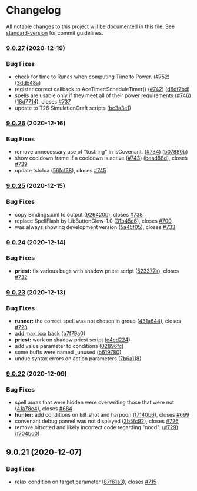 # Changelog

All notable changes to this project will be documented in this file. See [standard-version](https://github.com/conventional-changelog/standard-version) for commit guidelines.

### [9.0.27](https://github.com/Sidoine/Ovale/compare/9.0.26...9.0.27) (2020-12-19)


### Bug Fixes

* check for time to Runes when computing Time to Power. ([#752](https://github.com/Sidoine/Ovale/issues/752)) ([3ddb48a](https://github.com/Sidoine/Ovale/commit/3ddb48aeac9be142fe603f911f3b7ef84b82b463))
* register correct callback to AceTimer:ScheduleTimer() ([#742](https://github.com/Sidoine/Ovale/issues/742)) ([d8df7bd](https://github.com/Sidoine/Ovale/commit/d8df7bd244902f838153ba13587df80afd1af506))
* spells are usable only if they meet all of their power requirements ([#746](https://github.com/Sidoine/Ovale/issues/746)) ([18d7714](https://github.com/Sidoine/Ovale/commit/18d77148dfd32c04b7b2c9f559b0aca624edb8c2)), closes [#737](https://github.com/Sidoine/Ovale/issues/737)
* update to T26 SimulationCraft scripts ([bc3a3e1](https://github.com/Sidoine/Ovale/commit/bc3a3e1e564cfecaff1ddd248c3e6297ab42dfc9))

### [9.0.26](https://github.com/Sidoine/Ovale/compare/9.0.25...9.0.26) (2020-12-16)


### Bug Fixes

* remove unnecessary use of "tostring" in isCovenant. ([#734](https://github.com/Sidoine/Ovale/issues/734)) ([b07880b](https://github.com/Sidoine/Ovale/commit/b07880bce0ac478117d42fc57ffb3c53b0c5613d))
* show cooldown frame if a cooldown is active ([#743](https://github.com/Sidoine/Ovale/issues/743)) ([bead88d](https://github.com/Sidoine/Ovale/commit/bead88d403df49c26bb17d84daff9f56e0a52c35)), closes [#739](https://github.com/Sidoine/Ovale/issues/739)
* update tstolua ([56fcf58](https://github.com/Sidoine/Ovale/commit/56fcf581f68357d8b0808edde610788791c23855)), closes [#745](https://github.com/Sidoine/Ovale/issues/745)

### [9.0.25](https://github.com/Sidoine/Ovale/compare/9.0.24...9.0.25) (2020-12-15)


### Bug Fixes

* copy Bindings.xml to output ([926420b](https://github.com/Sidoine/Ovale/commit/926420baf98d8dcdf3c63d0dfe5e2a63ed692201)), closes [#738](https://github.com/Sidoine/Ovale/issues/738)
* replace SpellFlash by LibButtonGlow-1.0 ([31b45e6](https://github.com/Sidoine/Ovale/commit/31b45e6e0447355ca3b836ded662b585736c3345)), closes [#700](https://github.com/Sidoine/Ovale/issues/700)
* was always showing development version ([5a45f05](https://github.com/Sidoine/Ovale/commit/5a45f05a87ebed174fd524f6ca4ffe02e919fc35)), closes [#733](https://github.com/Sidoine/Ovale/issues/733)

### [9.0.24](https://github.com/Sidoine/Ovale/compare/9.0.23...9.0.24) (2020-12-14)


### Bug Fixes

* **priest:** fix various bugs with shadow priest script ([523377a](https://github.com/Sidoine/Ovale/commit/523377aabcabe87668488142c1881fd15abacbb2)), closes [#732](https://github.com/Sidoine/Ovale/issues/732)

### [9.0.23](https://github.com/Sidoine/Ovale/compare/9.0.22...9.0.23) (2020-12-13)


### Bug Fixes

* **runner:** the correct spell was not chosen in group ([431a644](https://github.com/Sidoine/Ovale/commit/431a644478a82d4830ad0ce88c23bf7be8c4901f)), closes [#723](https://github.com/Sidoine/Ovale/issues/723)
* add max_xxx back ([b7f79a0](https://github.com/Sidoine/Ovale/commit/b7f79a067184b56976a2e4f0f1a175b39962b0f1))
* **priest:** work on shadow priest script ([e4cd224](https://github.com/Sidoine/Ovale/commit/e4cd224c89d02218e5954cb0f1a64919196a6fed))
* add value parameter to conditions ([02896fc](https://github.com/Sidoine/Ovale/commit/02896fcd3011aa17bb90f8e631b53d9759180ccb))
* some buffs were named _unused ([b619780](https://github.com/Sidoine/Ovale/commit/b619780d4d959c0fa9294068c66f7777be0bbe52))
* undue syntax errors on action parameters ([7b6a118](https://github.com/Sidoine/Ovale/commit/7b6a118b94616244edc27e6aec8acb61f7ca1fd2))

### [9.0.22](https://github.com/Sidoine/Ovale/compare/v9.0.21...v9.0.22) (2020-12-09)


### Bug Fixes

* spell auras that were hidden were overwriting those that were not ([41a78e4](https://github.com/Sidoine/Ovale/commit/41a78e43ed0f76e0760ca3081c7b209f50ab85c8)), closes [#684](https://github.com/Sidoine/Ovale/issues/684)
* **hunter:** add conditions on kill_shot and harpoon ([f7140b6](https://github.com/Sidoine/Ovale/commit/f7140b670bdee0e663096ae735518e58a246aea7)), closes [#699](https://github.com/Sidoine/Ovale/issues/699)
* convenant debug pannel was not displayed ([3b5fc92](https://github.com/Sidoine/Ovale/commit/3b5fc92e1a6beb0eb6aedb41a28d9d39a2532f2d)), closes [#726](https://github.com/Sidoine/Ovale/issues/726)
* remove bitrotted and likely incorrect code regarding "nocd". ([#729](https://github.com/Sidoine/Ovale/issues/729)) ([f704bd0](https://github.com/Sidoine/Ovale/commit/f704bd0e42177b418dc56d1f3589b613c3f6a6d7))

## 9.0.21 (2020-12-07)

### Bug Fixes

-   relax condition on target parameter ([87f61a3](https://github.com/Sidoine/Ovale/commit/87f61a38dffb98866cdde4c3280f90d4e6ec3a04)), closes [#715](https://github.com/Sidoine/Ovale/issues/715)

